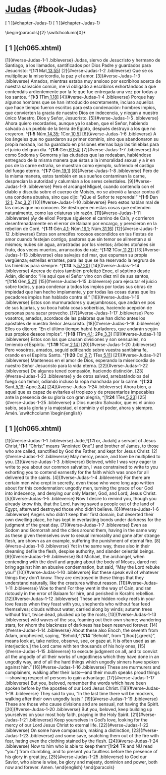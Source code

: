 # [Judas](ch001.xhtml) {#book-Judas}

<div id="chapterlinks-Judas" class="chapterlinks">[&nbsp;1&nbsp;](#chapter-Judas-1) [&nbsp;1&nbsp;](#chapter-Judas-1) </div>

\begin{paracols}{2}
\switchcolumn[0]*

<h2 class="chaptertitle">[&nbsp;1&nbsp;](ch065.xhtml)<span><span id="chapter-Judas-1"></span></span></h2>

[1]{#verse-Judas-1-1 .bibleverse} Judas, siervo de Jesucristo y hermano de Santiago, a los llamados, santificados por Dios Padre y guardados para Jesucristo: ^[**1:1** Mat[ 13,55](ch046.xhtml#verse-1-Corintios-13-55)] [2]{#verse-Judas-1-2 .bibleverse} Que se os multiplique la misericordia, la paz y el amor.
[3]{#verse-Judas-1-3 .bibleverse} Amados, mientras estaba muy ansioso por escribiros acerca de nuestra salvación común, me vi obligado a escribiros exhortándoos a que contendáis ardientemente por la fe que fue entregada una vez por todas a los santos. ^[**1:3** 1Tim[ 1,18](ch046.xhtml#verse-1-Corintios-1-18)] [4]{#verse-Judas-1-4 .bibleverse} Porque hay algunos hombres que se han introducido secretamente, incluso aquellos que hace tiempo fueron escritos para esta condenación: hombres impíos, que convierten la gracia de nuestro Dios en indecencia, y niegan a nuestro único Maestro, Dios y Señor, Jesucristo.
[5]{#verse-Judas-1-5 .bibleverse} Ahora quiero recordarles, aunque ya lo saben, que el Señor, habiendo salvado a un pueblo de la tierra de Egipto, después destruyó a los que no creyeron. ^[**1:5** Núm[ 14,35](ch046.xhtml#verse-1-Corintios-14-35); 1Cor[ 10,5](ch046.xhtml#verse-1-Corintios-10-5)] [6]{#verse-Judas-1-6 .bibleverse} A los ángeles que no guardaron su primer dominio, sino que abandonaron su propia morada, los ha guardado en prisiones eternas bajo las tinieblas para el juicio del gran día. ^[**1:6** Gén[ 6,1-4](ch046.xhtml#verse-1-Corintios-6-1)] [7]{#verse-Judas-1-7 .bibleverse} Así como Sodoma y Gomorra y las ciudades que las rodeaban, habiéndose entregado de la misma manera que éstas a la inmoralidad sexual y a ir en pos de la carne extraña, se muestran como ejemplo, sufriendo el castigo del fuego eterno. ^[**1:7** Gén[ 19,1](ch046.xhtml#verse-1-Corintios-19-1)]
[8]{#verse-Judas-1-8 .bibleverse} Pero de la misma manera, estos también en sus sueños contaminan la carne, desprecian la autoridad y calumnian a los seres celestiales. [9]{#verse-Judas-1-9 .bibleverse} Pero el arcángel Miguel, cuando contendía con el diablo y discutía sobre el cuerpo de Moisés, no se atrevió a lanzar contra él una condena abusiva, sino que dijo: “¡Que el Señor te reprenda!” ^[**1:9** Dan[ 12,1](ch046.xhtml#verse-1-Corintios-12-1); Zac[ 3,2](ch046.xhtml#verse-1-Corintios-3-2)] [10]{#verse-Judas-1-10 .bibleverse} Pero estos hablan mal de las cosas que no conocen. Se destruyen en estas cosas que entienden naturalmente, como las criaturas sin razón. [11]{#verse-Judas-1-11 .bibleverse} ¡Ay de ellos! Porque siguieron el camino de Caín, y corrieron desenfrenadamente en el error de Balaam por encargo, y perecieron en la rebelión de Coré. ^[**1:11** Gén[ 4,1](ch046.xhtml#verse-1-Corintios-4-1); Núm[ 16,1](ch046.xhtml#verse-1-Corintios-16-1); Núm[ 31,16](ch046.xhtml#verse-1-Corintios-31-16)] [12]{#verse-Judas-1-12 .bibleverse} Estos son arrecifes rocosos escondidos en tus fiestas de amor cuando festejan contigo, pastores que sin temor se alimentan a sí mismos; nubes sin agua, arrastradas por los vientos; árboles otoñales sin fruto, dos veces muertos, arrancados de raíz; ^[**1:12** 1Cor[ 11,21](ch046.xhtml#verse-1-Corintios-11-21)] [13]{#verse-Judas-1-13 .bibleverse} olas salvajes del mar, que espuman su propia vergüenza; estrellas errantes, para las que se ha reservado la negrura de las tinieblas para siempre. ^[**1:13** Is[ 57,20](ch046.xhtml#verse-1-Corintios-57-20)] [14]{#verse-Judas-1-14 .bibleverse} Acerca de éstos también profetizó Enoc, el séptimo desde Adán, diciendo: “He aquí que el Señor vino con diez mil de sus santos, ^[**1:14** Gén[ 5,21](ch046.xhtml#verse-1-Corintios-5-21)] [15]{#verse-Judas-1-15 .bibleverse} para ejecutar el juicio sobre todos, y para condenar a todos los impíos por todas sus obras de impiedad que han hecho impíamente, y por todas las cosas duras que los pecadores impíos han hablado contra él.” [16]{#verse-Judas-1-16 .bibleverse} Estos son murmuradores y quejumbrosos, que andan en pos de sus lujurias, y su boca habla cosas soberbias, haciendo acepción de personas para sacar provecho.
[17]{#verse-Judas-1-17 .bibleverse} Pero vosotros, amados, acordaos de las palabras que han dicho antes los apóstoles de nuestro Señor Jesucristo. [18]{#verse-Judas-1-18 .bibleverse} Ellos os dijeron: “En el último tiempo habrá burladores, que andarán según sus propios deseos impíos”. ^[**1:18** 1Tim[ 4,1](ch046.xhtml#verse-1-Corintios-4-1); 2Pe[ 3,3](ch046.xhtml#verse-1-Corintios-3-3)] [19]{#verse-Judas-1-19 .bibleverse} Estos son los que causan divisiones y son sensuales, no teniendo el Espíritu. ^[**1:19** 1Cor[ 2,14](ch046.xhtml#verse-1-Corintios-2-14)]
[20]{#verse-Judas-1-20 .bibleverse} Pero vosotros, amados, seguid edificando sobre vuestra santísima fe, orando en el Espíritu Santo. ^[**1:20** Col[ 2,7](ch046.xhtml#verse-1-Corintios-2-7); 1Tes[ 5,11](ch046.xhtml#verse-1-Corintios-5-11)] [21]{#verse-Judas-1-21 .bibleverse} Manteneos en el amor de Dios, esperando la misericordia de nuestro Señor Jesucristo para la vida eterna. [22]{#verse-Judas-1-22 .bibleverse} De algunos tened compasión, haciendo distinción, [23]{#verse-Judas-1-23 .bibleverse} y de otros salvad, arrebatándolos del fuego con temor, odiando incluso la ropa manchada por la carne. ^[**1:23** Sant[ 5,19](ch046.xhtml#verse-1-Corintios-5-19); Apoc[ 3,4](ch046.xhtml#verse-1-Corintios-3-4)]
[24]{#verse-Judas-1-24 .bibleverse} Ahora bien, a aquel que es capaz de evitarles el tropiezo y de presentarlos impecables ante la presencia de su gloria con gran alegría, ^[**1:24** 1Tes[ 5,23](ch046.xhtml#verse-1-Corintios-5-23)] [25]{#verse-Judas-1-25 .bibleverse} a Dios nuestro Salvador, que es el único sabio, sea la gloria y la majestad, el dominio y el poder, ahora y siempre. Amén.
\switchcolumn
\begin{english}

<h2 class="chaptertitle">[&nbsp;1&nbsp;](ch065.xhtml)<span><span id="chapter-Judas-1"></span></span></h2>

[1]{#verse-Judas-1-1 .bibleverse} Jude,^[**1:1** or, Judah] a servant of Jesus Christ,^[**1:1** “Christ” means “Anointed One”.] and brother of James, to those who are called, sanctified by God the Father, and kept for Jesus Christ: [2]{#verse-Judas-1-2 .bibleverse} May mercy, peace, and love be multiplied to you.
[3]{#verse-Judas-1-3 .bibleverse} Beloved, while I was very eager to write to you about our common salvation, I was constrained to write to you exhorting you to contend earnestly for the faith which was once for all delivered to the saints. [4]{#verse-Judas-1-4 .bibleverse} For there are certain men who crept in secretly, even those who were long ago written about for this condemnation: ungodly men, turning the grace of our God into indecency, and denying our only Master, God, and Lord, Jesus Christ.
[5]{#verse-Judas-1-5 .bibleverse} Now I desire to remind you, though you already know this, that the Lord, having saved a people out of the land of Egypt, afterward destroyed those who didn’t believe. [6]{#verse-Judas-1-6 .bibleverse} Angels who didn’t keep their first domain, but deserted their own dwelling place, he has kept in everlasting bonds under darkness for the judgment of the great day. [7]{#verse-Judas-1-7 .bibleverse} Even as Sodom and Gomorrah and the cities around them, having in the same way as these given themselves over to sexual immorality and gone after strange flesh, are shown as an example, suffering the punishment of eternal fire.
[8]{#verse-Judas-1-8 .bibleverse} Yet in the same way, these also in their dreaming defile the flesh, despise authority, and slander celestial beings. [9]{#verse-Judas-1-9 .bibleverse} But Michael, the archangel, when contending with the devil and arguing about the body of Moses, dared not bring against him an abusive condemnation, but said, “May the Lord rebuke you!” [10]{#verse-Judas-1-10 .bibleverse} But these speak evil of whatever things they don’t know. They are destroyed in these things that they understand naturally, like the creatures without reason. [11]{#verse-Judas-1-11 .bibleverse} Woe to them! For they went in the way of Cain, and ran riotously in the error of Balaam for hire, and perished in Korah’s rebellion. [12]{#verse-Judas-1-12 .bibleverse} These are hidden rocky reefs in your love feasts when they feast with you, shepherds who without fear feed themselves; clouds without water, carried along by winds; autumn trees without fruit, twice dead, plucked up by the roots; [13]{#verse-Judas-1-13 .bibleverse} wild waves of the sea, foaming out their own shame; wandering stars, for whom the blackness of darkness has been reserved forever. [14]{#verse-Judas-1-14 .bibleverse} About these also Enoch, the seventh from Adam, prophesied, saying, “Behold,^[**1:14** “Behold”, from “[ἰδοὺ]{.greek}”, means look at, take notice, observe, see, or gaze at. It is often used as an interjection.] the Lord came with ten thousands of his holy ones, [15]{#verse-Judas-1-15 .bibleverse} to execute judgment on all, and to convict all the ungodly of all their works of ungodliness which they have done in an ungodly way, and of all the hard things which ungodly sinners have spoken against him.” [16]{#verse-Judas-1-16 .bibleverse} These are murmurers and complainers, walking after their lusts—and their mouth speaks proud things—showing respect of persons to gain advantage.
[17]{#verse-Judas-1-17 .bibleverse} But you, beloved, remember the words which have been spoken before by the apostles of our Lord Jesus Christ. [18]{#verse-Judas-1-18 .bibleverse} They said to you, “In the last time there will be mockers, walking after their own ungodly lusts.” [19]{#verse-Judas-1-19 .bibleverse} These are those who cause divisions and are sensual, not having the Spirit. [20]{#verse-Judas-1-20 .bibleverse} But you, beloved, keep building up yourselves on your most holy faith, praying in the Holy Spirit. [21]{#verse-Judas-1-21 .bibleverse} Keep yourselves in God’s love, looking for the mercy of our Lord Jesus Christ to eternal life. [22]{#verse-Judas-1-22 .bibleverse} On some have compassion, making a distinction, [23]{#verse-Judas-1-23 .bibleverse} and some save, snatching them out of the fire with fear, hating even the clothing stained by the flesh. [24]{#verse-Judas-1-24 .bibleverse} Now to him who is able to keep them^[**1:24** TR and NU read “you”] from stumbling, and to present you faultless before the presence of his glory in great joy, [25]{#verse-Judas-1-25 .bibleverse} to God our Savior, who alone is wise, be glory and majesty, dominion and power, both now and forever. Amen.
\end{english}
\end{paracols}

